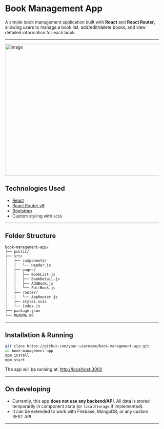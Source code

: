 # Book Management App

A simple book management application built with **React** and **React Router**, allowing users to manage a book list, add/edit/delete books, and view detailed information for each book.

---
<img width="692" height="432" alt="image" src="https://github.com/user-attachments/assets/c58f158c-aab5-4b18-9d75-4082412fe1e8" />

## Technologies Used

- [React](https://reactjs.org/)
- [React Router v6](https://reactrouter.com/en/main)
- [Bootstrap](https://getbootstrap.com/)
- Custom styling with `SCSS`

---

## Folder Structure

```bash
book-management-app/
├── public/
├── src/
│   ├── components/
│   │   └── Header.js
│   ├── pages/
│   │   ├── BookList.js
│   │   ├── BookDetail.js
│   │   ├── AddBook.js
│   │   └── EditBook.js
│   ├── router/
│   │   └── AppRouter.js
│   ├── styles.scss
│   └── index.js
├── package.json
└── README.md
```

---

## Installation & Running

```bash
git clone https://github.com/your-username/book-management-app.git
cd book-management-app
npm install
npm start
```

The app will be running at: [http://localhost:3000](http://localhost:3000)

---

## On developing

- Currently, this app **does not use any backend/API**. All data is stored temporarily in component state (or `localStorage` if implemented).
- It can be extended to work with Firebase, MongoDB, or any custom REST API.

---

